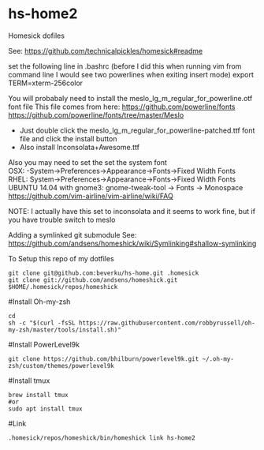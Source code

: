 # hs-home2
Homesick dofiles

See: https://github.com/technicalpickles/homesick#readme


set the following line in .bashrc (before I did this when running vim from command line I would see two powerlines when exiting insert mode)
export TERM=xterm-256color

You will probabaly need to install the meslo_lg_m_regular_for_powerline.otf font file
This file comes from here: 
https://github.com/powerline/fonts
https://github.com/powerline/fonts/tree/master/Meslo

- Just double click the meslo_lg_m_regular_for_powerline-patched.ttf font file and click the install button
- Also install Inconsolata+Awesome.ttf 

Also you may need to set the set the system font  
OSX: -System->Preferences->Appearance->Fonts->Fixed Width Fonts  
RHEL: System->Preferences->Appearance->Fonts->Fixed Width Fonts  
UBUNTU 14.04 with gnome3: gnome-tweak-tool -> Fonts -> Monospace  
https://github.com/vim-airline/vim-airline/wiki/FAQ

NOTE: I actually have this set to inconsolata and it seems to work fine, but if you have trouble switch to meslo


Adding a symlinked git submodule
See: https://github.com/andsens/homeshick/wiki/Symlinking#shallow-symlinking

To Setup this repo of my dotfiles
```
git clone git@github.com:beverku/hs-home.git .homesick
git clone git://github.com/andsens/homeshick.git $HOME/.homesick/repos/homeshick
```

#Install Oh-my-zsh
```
cd
sh -c "$(curl -fsSL https://raw.githubusercontent.com/robbyrussell/oh-my-zsh/master/tools/install.sh)"
```
#Install PowerLevel9k
```
git clone https://github.com/bhilburn/powerlevel9k.git ~/.oh-my-zsh/custom/themes/powerlevel9k
```
#Install tmux
```
brew install tmux
#or
sudo apt install tmux
```
#Link
```
.homesick/repos/homeshick/bin/homeshick link hs-home2
```

